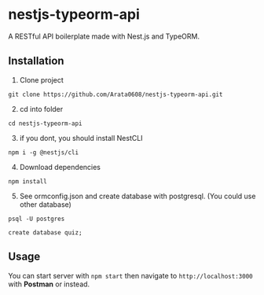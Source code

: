 # nestjs-typeorm-api
A RESTful API boilerplate made with Nest.js and TypeORM.

## Installation

1. Clone project
```
git clone https://github.com/Arata0608/nestjs-typeorm-api.git
```

2. cd into folder
```
cd nestjs-typeorm-api
```

3. if you dont, you should install NestCLI
```
npm i -g @nestjs/cli
```

4. Download dependencies
```
npm install
```

5. See ormconfig.json and create database with postgresql. (You could use other database)
```
psql -U postgres

create database quiz;
```

## Usage
You can start server with `npm start` then navigate to `http://localhost:3000` with **Postman** or instead.
